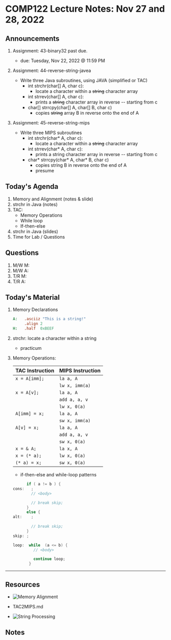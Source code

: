 # COMP122 Lecture Notes: Nov 27 and 28, 2022


## Announcements
   1. Assignment: 43-binary32 past due.
      - due: Tuesday, Nov 22, 2022  @ 11:59 PM

   1. Assignment: 44-reverse-string-javea
      - Write three Java subroutines, using JAVA (simplified or TAC)
        * int strchr(char[] A, char c): 
          - locate a character within a ~~string~~ character array
        * int strrev(char[] A, char c): 
          - prints a ~~string~~ character array in reverse -- starting from c
        * char[] strrcpy(char[] A, char[] B, char c)
          - copies ~~string~~ array B in reverse onto the end of A

   1. Assignment: 45-reverse-string-mips
      - Write three MIPS subroutines
        * int strchr(char* A, char c): 
          - locate a character within a ~~string~~ character array
        * int strrev(char* A, char c): 
          - prints a string character array in reverse -- starting from c
        * char* strrcpy(char* A, char* B, char c)
          - copies string B in reverse onto the end of A
          - presume 


## Today's Agenda
   1. Memory and Alignment (notes & slide)
   1. strchr in Java (notes)
   1. TAC:
        - Memory Operations
        - While loop
        - If-then-else
   1. strchr in Java (slides)
   1. Time for Lab / Questions
  
## Questions
   1. M/W M: 
   1. M/W A:
   1. T/R M:
   1. T/R A:


## Today's Material
1. Memory Declarations

   ```mips
   A:   .asciiz "This is a string!"
        .align 2
   H:   .half  0xBEEF 
   ```

   
1. strchr: locate a character within a string
   - practicum   

1. Memory Operations:

   | TAC Instruction               | MIPS Instruction          |
   |-------------------------------|---------------------------|
   | `x = A[imm];`                 | `la a, A`                 |
   |                               | `lw x, imm(a)`            |
   | `x = A[v];`                   | `la a, A`                 |
   |                               | `add a, a, v`             |
   |                               | `lw x, 0(a)`              |
   | `A[imm] = x;`                 | `la a, A`                 |
   |                               | `sw x, imm(a)`            |
   | `A[v] = x;`                   | `la a, A`                 |
   |                               | `add a, a, v`             |
   |                               | `sw x, 0(a)`              |    
   | `x = & A;`                    | `la x, A`                 |
   | `x = (* a);`                  | `lw x, 0(a)`              |
   | `(* a) = x;`                  | `sw x, 0(a)`              |

   - if-then-else and while-loop patterns
                 
    ```java
          if ( a != b ) {           
    cons:   ;  
            // <body> 

            // break skip;              
          }                   
          else { 
    alt:    ;                                
                                 
            // break skip;              
          }                  
    skip: ; 
    ```                        

    ```java
    loop:  while  (a <= b) {
             // <body>

             continue loop;
           }
   ```



---
## Resources
   * ![Memory Alignment](https://docs.google.com/spreadsheets/d/1iweUQVFsHa2tF6ETj5bGEEjKRG5sp9eGgeLJ2OEx3sU/edit#gid=0)
   
   * TAC2MIPS.md

   * ![String Processing](https://docs.google.com/presentation/d/1fg9BuWtyZ9PARK0gDE5ZcbjOiudRSrVP2s1iuSIDYXw/edit#slide=id.g199d0a137fe_0_29)
 

## Notes




